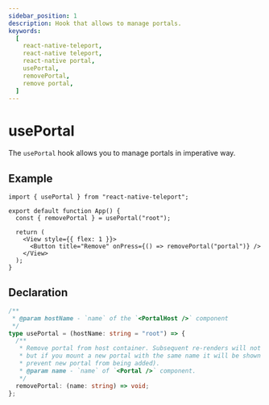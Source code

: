 ```yaml
---
sidebar_position: 1
description: Hook that allows to manage portals.
keywords:
  [
    react-native-teleport,
    react-native teleport,
    react-native portal,
    usePortal,
    removePortal,
    remove portal,
  ]
---
```


# usePortal

The `usePortal` hook allows you to manage portals in imperative way.

## Example

```tsx
import { usePortal } from "react-native-teleport";

export default function App() {
  const { removePortal } = usePortal("root");

  return (
    <View style={{ flex: 1 }}>
      <Button title="Remove" onPress={() => removePortal("portal")} />
    </View>
  );
}
```

## Declaration

```ts
/**
 * @param hostName - `name` of the `<PortalHost />` component
 */
type usePortal = (hostName: string = "root") => {
  /**
   * Remove portal from host container. Subsequent re-renders will not resurrect portal,
   * but if you mount a new portal with the same name it will be shown (i. e. hook doesn't
   * prevent new portal from being added).
   * @param name - `name` of `<Portal />` component.
   */
  removePortal: (name: string) => void;
};
```

